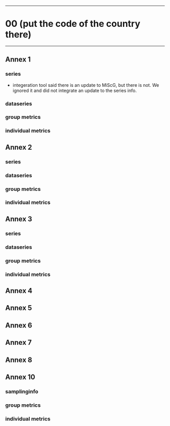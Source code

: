-----------------------------------------------------------
# 00 (put the code of the country there) 
-----------------------------------------------------------

## Annex 1

### series
* integeration tool said there is an update to MiScG, but there is not. We ignored it and did not integrate an update to the series info.

### dataseries


### group metrics


### individual metrics

## Annex 2

### series

### dataseries


### group metrics


### individual metrics



## Annex 3

### series

### dataseries


### group metrics


### individual metrics



## Annex 4



## Annex 5



## Annex 6



## Annex 7



## Annex 8



## Annex 10

### samplinginfo


### group metrics


### individual metrics

